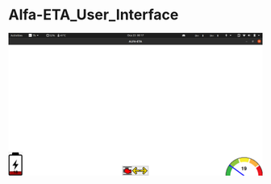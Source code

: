 # Alfa-ETA_User_Interface
![alt text](https://github.com/baransolmaz/Alfa-ETA_User_Interface/blob/main/Current%20Status%20Images/3.png?raw=true)